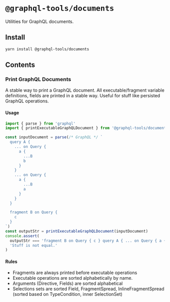 # `@graphql-tools/documents`

Utilities for GraphQL documents.

## Install

```bash
yarn install @graphql-tools/documents
```

## Contents

### Print GraphQL Documents

A stable way to print a GraphQL document.
All executable/fragment variable definitions, fields are printed in a stable way.
Useful for stuff like persisted GraphQL operations.

#### Usage

```ts
import { parse } from 'graphql'
import { printExecutableGraphQLDocument } from '@graphql-tools/documents'

const inputDocument = parse(/* GraphQL */ `
  query A {
    ... on Query {
      a {
        ...B
        b
      }
    }
    ... on Query {
      a {
        ...B
        a
      }
    }
  }

  fragment B on Query {
    c
  }
`)
const outputStr = printExecutableGraphQLDocument(inputDocument)
console.assert(
  outputStr === 'fragment B on Query { c } query A { ... on Query { a { a ...B } } ... on Query { a { b ...B } } }',
  'Stuff is not equal.'
)
```

#### Rules

- Fragments are always printed before executable operations
- Executable operations are sorted alphabetically by name.
- Arguments (Directive, Fields) are sorted alphabetical
- Selections sets are sorted Field, FragmentSpread, InlineFragmentSpread (sorted based on TypeCondition, inner SelectionSet)
